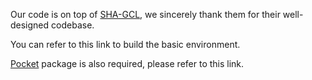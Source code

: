 Our code is on top of [SHA-GCL](https://github.com/dongxingning/SHA-GCL-for-SGG), we sincerely thank them for their well-designed codebase.

You can refer to this link to build the basic environment.

[Pocket](https://github.com/fredzzhang/pocket) package is also required, please refer to this link.
